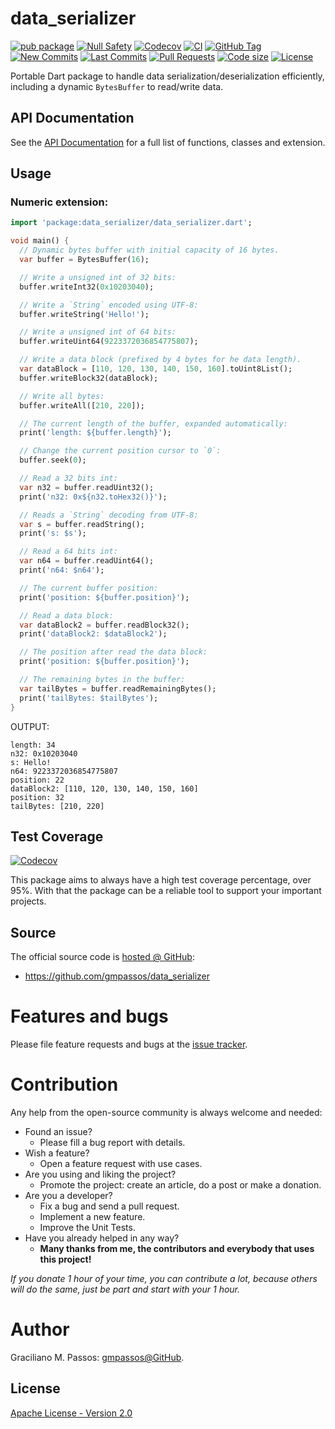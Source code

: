 # data_serializer

[![pub package](https://img.shields.io/pub/v/data_serializer.svg?logo=dart&logoColor=00b9fc)](https://pub.dev/packages/data_serializer)
[![Null Safety](https://img.shields.io/badge/null-safety-brightgreen)](https://dart.dev/null-safety)
[![Codecov](https://img.shields.io/codecov/c/github/gmpassos/data_serializer)](https://app.codecov.io/gh/gmpassos/data_serializer)
[![CI](https://img.shields.io/github/workflow/status/gmpassos/data_serializer/Dart%20CI/master?logo=github-actions&logoColor=white)](https://github.com/gmpassos/data_serializer/actions)
[![GitHub Tag](https://img.shields.io/github/v/tag/gmpassos/data_serializer?logo=git&logoColor=white)](https://github.com/gmpassos/data_serializer/releases)
[![New Commits](https://img.shields.io/github/commits-since/gmpassos/data_serializer/latest?logo=git&logoColor=white)](https://github.com/gmpassos/data_serializer/network)
[![Last Commits](https://img.shields.io/github/last-commit/gmpassos/data_serializer?logo=git&logoColor=white)](https://github.com/gmpassos/data_serializer/commits/master)
[![Pull Requests](https://img.shields.io/github/issues-pr/gmpassos/data_serializer?logo=github&logoColor=white)](https://github.com/gmpassos/data_serializer/pulls)
[![Code size](https://img.shields.io/github/languages/code-size/gmpassos/data_serializer?logo=github&logoColor=white)](https://github.com/gmpassos/data_serializer)
[![License](https://img.shields.io/github/license/gmpassos/data_serializer?logo=open-source-initiative&logoColor=green)](https://github.com/gmpassos/data_serializer/blob/master/LICENSE)

Portable Dart package to handle data serialization/deserialization efficiently,
including a dynamic `BytesBuffer` to read/write data.

## API Documentation

See the [API Documentation][api_doc] for a full list of functions, classes and extension.

[api_doc]: https://pub.dev/documentation/data_serializer/latest/

## Usage

### Numeric extension:

```dart
import 'package:data_serializer/data_serializer.dart';

void main() {
  // Dynamic bytes buffer with initial capacity of 16 bytes.
  var buffer = BytesBuffer(16);

  // Write a unsigned int of 32 bits:
  buffer.writeInt32(0x10203040);

  // Write a `String` encoded using UTF-8:
  buffer.writeString('Hello!');

  // Write a unsigned int of 64 bits:
  buffer.writeUint64(9223372036854775807);

  // Write a data block (prefixed by 4 bytes for he data length).
  var dataBlock = [110, 120, 130, 140, 150, 160].toUint8List();
  buffer.writeBlock32(dataBlock);

  // Write all bytes:
  buffer.writeAll([210, 220]);

  // The current length of the buffer, expanded automatically:
  print('length: ${buffer.length}');

  // Change the current position cursor to `0`:
  buffer.seek(0);

  // Read a 32 bits int:
  var n32 = buffer.readUint32();
  print('n32: 0x${n32.toHex32()}');

  // Reads a `String` decoding from UTF-8:
  var s = buffer.readString();
  print('s: $s');

  // Read a 64 bits int:
  var n64 = buffer.readUint64();
  print('n64: $n64');

  // The current buffer position:
  print('position: ${buffer.position}');

  // Read a data block:
  var dataBlock2 = buffer.readBlock32();
  print('dataBlock2: $dataBlock2');

  // The position after read the data block:
  print('position: ${buffer.position}');

  // The remaining bytes in the buffer:
  var tailBytes = buffer.readRemainingBytes();
  print('tailBytes: $tailBytes');
}
```

OUTPUT:

```text
length: 34
n32: 0x10203040
s: Hello!
n64: 9223372036854775807
position: 22
dataBlock2: [110, 120, 130, 140, 150, 160]
position: 32
tailBytes: [210, 220]
```

## Test Coverage

[![Codecov](https://img.shields.io/codecov/c/github/gmpassos/data_serializer)](https://app.codecov.io/gh/gmpassos/data_serializer)

This package aims to always have a high test coverage percentage, over 95%.
With that the package can be a reliable tool to support your important projects.

## Source

The official source code is [hosted @ GitHub][github_async_field]:

- https://github.com/gmpassos/data_serializer

[github_async_field]: https://github.com/gmpassos/data_serializer

# Features and bugs

Please file feature requests and bugs at the [issue tracker][tracker].

# Contribution

Any help from the open-source community is always welcome and needed:

- Found an issue?
    - Please fill a bug report with details.
- Wish a feature?
    - Open a feature request with use cases.
- Are you using and liking the project?
    - Promote the project: create an article, do a post or make a donation.
- Are you a developer?
    - Fix a bug and send a pull request.
    - Implement a new feature.
    - Improve the Unit Tests.
- Have you already helped in any way?
    - **Many thanks from me, the contributors and everybody that uses this project!**

*If you donate 1 hour of your time, you can contribute a lot,
because others will do the same, just be part and start with your 1 hour.*

[tracker]: https://github.com/gmpassos/data_serializer/issues

# Author

Graciliano M. Passos: [gmpassos@GitHub][github].

[github]: https://github.com/gmpassos

## License

[Apache License - Version 2.0][apache_license]

[apache_license]: https://www.apache.org/licenses/LICENSE-2.0.txt
